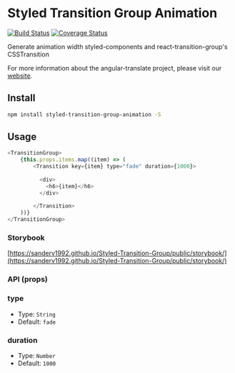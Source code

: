 # Styled Transition Group Animation
[![Build Status](https://travis-ci.org/SanderV1992/Styled-Transition-Group.svg?branch=master)](https://travis-ci.org/SanderV1992/Styled-Transition-Group)
[![Coverage Status](https://coveralls.io/repos/github/SanderV1992/Styled-Transition-Group/badge.svg)](https://coveralls.io/github/SanderV1992/Styled-Transition-Group)

Generate animation width styled-components and react-transition-group's CSSTransition

For more information about the angular-translate project, please visit our [website](https://sanderv1992.github.io/Styled-Transition-Group).


## Install
```sh
npm install styled-transition-group-animation -S
```

## Usage
```js
<TransitionGroup>
    {this.props.items.map((item) => (
        <Transition key={item} type="fade" duration={1000}>
    
          <div>
            <h6>{item}</h6>
          </div>
    
        </Transition>
    ))}
</TransitionGroup>
```

### Storybook
[https://sanderv1992.github.io/Styled-Transition-Group/public/storybook/](https://sanderv1992.github.io/Styled-Transition-Group/public/storybook/)

### API (props)
### type

* Type: `String`
* Default: `fade`

### duration

* Type: `Number`
* Default: `1000`

